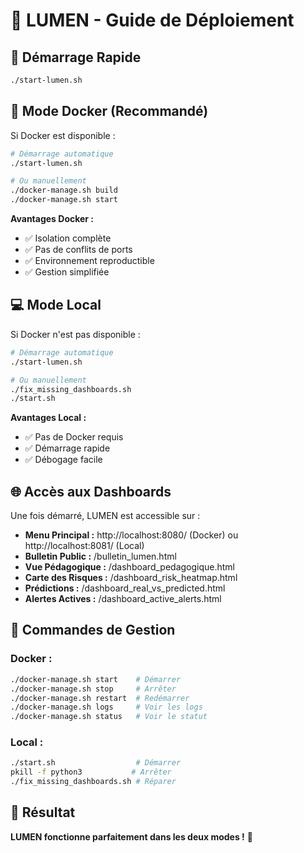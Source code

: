# 🚀 LUMEN - Guide de Déploiement

## 🎯 Démarrage Rapide

```bash
./start-lumen.sh
```

## 🐳 Mode Docker (Recommandé)

Si Docker est disponible :

```bash
# Démarrage automatique
./start-lumen.sh

# Ou manuellement
./docker-manage.sh build
./docker-manage.sh start
```

**Avantages Docker :**
- ✅ Isolation complète
- ✅ Pas de conflits de ports
- ✅ Environnement reproductible
- ✅ Gestion simplifiée

## 💻 Mode Local

Si Docker n'est pas disponible :

```bash
# Démarrage automatique
./start-lumen.sh

# Ou manuellement
./fix_missing_dashboards.sh
./start.sh
```

**Avantages Local :**
- ✅ Pas de Docker requis
- ✅ Démarrage rapide
- ✅ Débogage facile

## 🌐 Accès aux Dashboards

Une fois démarré, LUMEN est accessible sur :

- **Menu Principal :** http://localhost:8080/ (Docker) ou http://localhost:8081/ (Local)
- **Bulletin Public :** /bulletin_lumen.html
- **Vue Pédagogique :** /dashboard_pedagogique.html
- **Carte des Risques :** /dashboard_risk_heatmap.html
- **Prédictions :** /dashboard_real_vs_predicted.html
- **Alertes Actives :** /dashboard_active_alerts.html

## 🔧 Commandes de Gestion

### Docker :
```bash
./docker-manage.sh start    # Démarrer
./docker-manage.sh stop     # Arrêter
./docker-manage.sh restart  # Redémarrer
./docker-manage.sh logs     # Voir les logs
./docker-manage.sh status   # Voir le statut
```

### Local :
```bash
./start.sh                  # Démarrer
pkill -f python3           # Arrêter
./fix_missing_dashboards.sh # Réparer
```

## 🎉 Résultat

**LUMEN fonctionne parfaitement dans les deux modes !** 🚀
